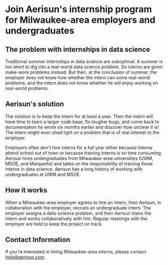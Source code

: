 # Join Aerisun's internship program for Milwaukee-area employers and undergraduates

## The problem with internships in data science

Traditional summer internships in data science are suboptimal.  A summer is too short to dig into a real-world data science problem.  So interns are given make-work problems instead.  But then, at the conclusion of summer, the employer does not know how whether the intern can solve real-world problems, and the intern does not know whether he will enjoy working on real-world problems.  

## Aerisun's solution

The solution is to keep the intern for at least a year.  Then the intern will have time to learn a larger code base, fix tougher bugs, and come back to documentation he wrote six months earlier and discover how unclear it is!  The intern might even shed light on a problem that is of real interest to the employer.

Employers often don't hire interns for a full year either because interns attend school out of town or because training interns is so time consuming.  Aerisun hires undergraduates from Milwaukee-area universities (UWM, MSOE, and Marquette) and takes on the responsibility of training those interns in data science.  Aerisun has a long history of working with undergraduates at UWM and MSOE. 

## How it works

When a Milwaukee-area employer agrees to hire an intern, then Aerisun, in collaboration with the employer, recruits an undergraduate intern.  The employer assigns a data-science problem, and then Aerisun trains the intern and works collaboratively with him.  Regular meetings with the employer are held to keep the project on track.


## Contact Information

If you're interested in hiring Milwaukee-area interns, please contact help@aerisun.com.
